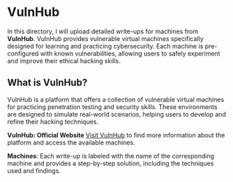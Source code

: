# VulnHub

In this directory, I will upload detailed write-ups for machines from **VulnHub**. VulnHub provides vulnerable virtual machines specifically designed for learning and practicing cybersecurity. Each machine is pre-configured with known vulnerabilities, allowing users to safely experiment and improve their ethical hacking skills.

## **What is VulnHub?**&#x20;

VulnHub is a platform that offers a collection of vulnerable virtual machines for practicing penetration testing and security skills. These environments are designed to simulate real-world scenarios, helping users to develop and refine their hacking techniques.

**VulnHub: Official Website** [Visit VulnHub](https://www.vulnhub.com) to find more information about the platform and access the available machines.

**Machines**: Each write-up is labeled with the name of the corresponding machine and provides a step-by-step solution, including the techniques used and findings.
